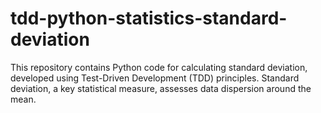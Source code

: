 # tdd-python-statistics-standard-deviation
This repository contains Python code for calculating standard deviation, developed using Test-Driven Development (TDD) principles. Standard deviation, a key statistical measure, assesses data dispersion around the mean.
